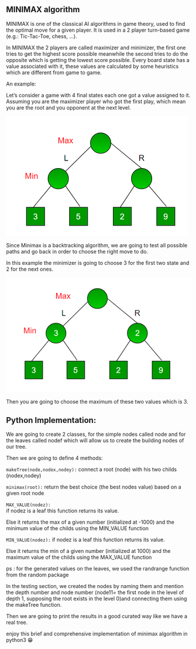 ## MINIMAX algorithm 

MINIMAX is one of the classical AI algorithms in game theory, used to find the optimal move for a given player. It is used in a 2 player turn-based game (e.g.: Tic-Tac-Toe, chess, ...).


In MINIMAX the 2 players are called maximizer and minimizer, the first one tries to get the highest score possible meanwhile the second tries to do the opposite which is getting the lowest score possible.
Every board state has a value associated with it, these values are calculated by some heuristics which are different from game to game.


An example:

Let’s consider a game with 4 final states each one got a value assigned to it. Assuming you are the maximizer player who got the first play, which mean you are the root and you opponent at the next level. 


![Image of the first tree]( https://github.com/fouadkouzmane/minimax-python-implementation/blob/readme(modif)/images/minmax.png)


Since Minimax is a backtracking algorithm, we are going to test all possible paths and go back in order to choose the right move to do.

In this example the minimizer is going to choose 3 for the first two state and 2 for the next ones. 

![Image of the first tree]( https://github.com/fouadkouzmane/minimax-python-implementation/blob/readme(modif)/images/minmax1.png )


Then you are going to choose the maximum of these two values which is 3. 


## Python Implementation: 

We are going to create 2 classes, for the simple nodes called node and for the leaves called nodef which will allow us to create the building nodes of our tree.


Then we are going to define 4 methods: 
 
`makeTree(node,nodex,nodey):` connect a root (node) with his two childs (nodex,nodey)

`minimax(root):` return the best choice (the best nodes value) based on a given root node 

`MAX_VALUE(nodez):`  
if nodez is a leaf this function returns its value.

Else it returns the max of a given number (initialized at -1000) and the minimum value of the childs using the MIN_VALUE function 

`MIN_VALUE(nodez):`
if nodez is a leaf this function returns its value.

Else it returns the min of a given number (initialized at 1000) and the maximum value of the childs using the MAX_VALUE function  

ps : for the generated values on the leaves, we used the randrange function from the random package  

In the testing section, we created the nodes by naming them and mention the depth number and node number (node11= the first node in the level of depth 1, supposing the root exists in the level 0)and connecting them using the makeTree function.

Then we are going to print the results in a good curated way like we have a real tree.

enjoy this brief and comprehensive implementation of minimax algorithm in python3 😁


